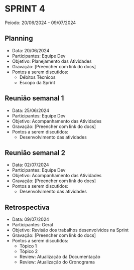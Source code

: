 # SPRINT 4
Peíodo: 20/06/2024 - 09/07/2024

## Planning
- Data: 20/06/2024
- Participantes: Equipe Dev
- Objetivo: Planejamento das Atividades
- Gravação: [Preencher com link do docs]
- Pontos a serem discutidos:
    - Débitos Técnicos
    - Escopo da Sprint

## Reunião semanal 1
- Data: 25/06/2024
- Participantes: Equipe Dev
- Objetivo: Acompanhamento das Atividades
- Gravação: [Preencher com link do docs]
- Pontos a serem discutidos:
    - Desenvolvimento das atividades

## Reunião semanal 2
- Data: 02/07/2024
- Participantes: Equipe Dev
- Objetivo: Acompanhamento das Atividades
- Gravação: [Preencher com link do docs]
- Pontos a serem discutidos:
    - Desenvolvimento das atividades

## Retrospectiva
- Data: 09/07/2024
- Participantes: Geral
- Objetivo: Revisão dos trabalhos desenvolvidos na Sprint
- Gravação: [Preencher com link do docs]
- Pontos a serem discutidos:
    - Tópico 1
    - Tópico 2
    - Review: Atualização da Documentação
    - Review: Atualização do Cronograma